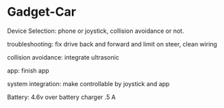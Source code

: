 # Gadget-Car

Device Selection: phone or joystick, collision avoidance or not.

troubleshooting: fix drive back and forward and limit on steer, clean wiring

collision avoidance: integrate ultrasonic

app: finish app

system integration: make controllable by joystick and app

Battery: 4.6v over battery charger     .5 A

